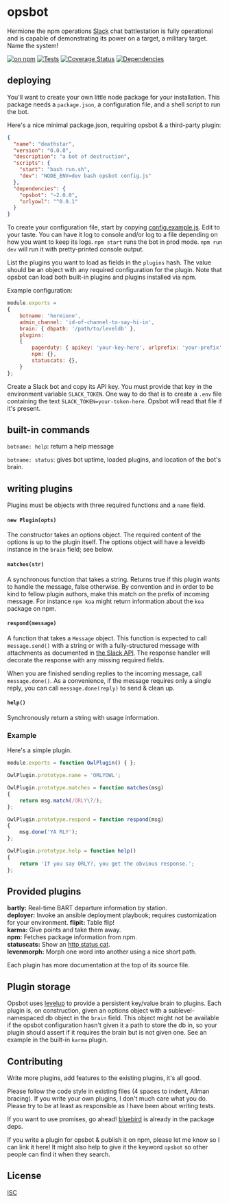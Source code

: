 # opsbot

Hermione the npm operations [Slack](https://slack.com) chat battlestation is fully operational and is capable of demonstrating its power on a target, a military target. Name the system!

[![on npm](http://img.shields.io/npm/v/opsbot.svg?style=flat)](https://www.npmjs.org/package/opsbot)  [![Tests](http://img.shields.io/travis/ceejbot/opsbot.svg?style=flat)](http://travis-ci.org/ceejbot/opsbot) [![Coverage Status](https://coveralls.io/repos/github/ceejbot/opsbot/badge.svg?branch=master)](https://coveralls.io/github/ceejbot/opsbot?branch=master)  [![Dependencies](http://img.shields.io/david/ceejbot/opsbot.svg?style=flat)](https://david-dm.org/ceejbot/opsbot)

## deploying

You'll want to create your own little node package for your installation. This package needs a `package.json`, a configuration file, and a shell script to run the bot.

Here's a nice minimal package.json, requiring opsbot & a third-party plugin:

```json
{
  "name": "deathstar",
  "version": "0.0.0",
  "description": "a bot of destruction",
  "scripts": {
    "start": "bash run.sh",
    "dev": "NODE_ENV=dev bash opsbot config.js"
  },
  "dependencies": {
    "opsbot": "~2.0.0",
    "orlyowl": "^0.0.1"
  }
}
```

To create your configuration file, start by copying [config.example.js](https://github.com/ceejbot/opsbot/blob/master/config.example.js). Edit to your taste. You can have it log to console and/or log to a file depending on how you want to keep its logs. `npm start` runs the bot in prod mode. `npm run dev` will run it with pretty-printed console output.

List the plugins you want to load as fields in the `plugins` hash. The value should be an object with any required configuration for the plugin. Note that opsbot can load both built-in plugins and plugins installed via npm.

Example configuration:

```javascript
module.exports =
{
    botname: 'hermione',
    admin_channel: 'id-of-channel-to-say-hi-in',
    brain: { dbpath: '/path/to/leveldb' },
    plugins:
    {
        pagerduty: { apikey: 'your-key-here', urlprefix: 'your-prefix' },
        npm: {},
        statuscats: {},
    }
};
```

Create a Slack bot and copy its API key. You must provide that key in the environment variable `SLACK_TOKEN`. One way to do that is to create a `.env` file containing the text `SLACK_TOKEN=your-token-here`. Opsbot will read that file if it's present.


## built-in commands

`botname: help`: return a help message

`botname: status`: gives bot uptime, loaded plugins, and location of the bot's brain.

## writing plugins

Plugins must be objects with three required functions and a `name` field.

#### `new Plugin(opts)`

The constructor takes an options object. The required content of the options is up to the plugin itself. The options object will have a leveldb instance in the `brain` field; see below.

#### `matches(str)`

A synchronous function that takes a string. Returns true if this plugin wants to handle the message, false otherwise. By convention and in order to be kind to fellow plugin authors, make this match on the prefix of incoming message. For instance `npm koa` might return information about the `koa` package on npm.

#### `respond(message)`

A function that takes a `Message` object. This function is expected to call `message.send()` with a string or with a fully-structured message with attachments as documented in [the Slack API](https://api.slack.com/docs/attachments). The response handler will decorate the response with any missing required fields.

When you are finished sending replies to the incoming message, call `message.done()`. As a convenience, if the message requires only a single reply, you can call `message.done(reply)` to send & clean up.

#### `help()`

Synchronously return a string with usage information.

### Example

Here's a simple plugin.

```javascript
module.exports = function OwlPlugin() { };

OwlPlugin.prototype.name = 'ORLYOWL';

OwlPlugin.prototype.matches = function matches(msg)
{
    return msg.match(/ORLY\?/);
};

OwlPlugin.prototype.respond = function respond(msg)
{
    msg.done('YA RLY');
};

OwlPlugin.prototype.help = function help()
{
    return 'If you say ORLY?, you get the obvious response.';
};
```

## Provided plugins

__bartly:__ Real-time BART departure information by station.  
__deployer:__ Invoke an ansible deployment playbook; requires customization for your environment.
__flipit:__ Table flip!  
__karma:__ Give points and take them away.  
__npm:__ Fetches package information from npm.  
__statuscats:__ Show an [http status cat](http://httpcats.herokuapp.com).  
__levenmorph:__ Morph one word into another using a nice short path.  

Each plugin has more documentation at the top of its source file.

## Plugin storage

Opsbot uses [levelup](https://github.com/rvagg/node-levelup) to provide a persistent key/value brain to plugins. Each plugin is, on construction, given an options object with a sublevel-namespaced db object in the `brain` field. This object might not be available if the opsbot configuration hasn't given it a path to store the db in, so your plugin should assert if it requires the brain but is not given one. See an example in the built-in `karma` plugin.

## Contributing

Write more plugins, add features to the existing plugins, it's all good.

Please follow the code style in existing files (4 spaces to indent, Allman bracing). If you write your own plugins, I don't much care what you do. Please try to be at least as responsible as I have been about writing tests.

If you want to use promises, go ahead! [bluebird](https://github.com/petkaantonov/bluebird) is already in the package deps.

If you write a plugin for opsbot & publish it on npm, please let me know so I can link it here! It might also help to give it the keyword `opsbot` so other people can find it when they search.

## License

[ISC](http://opensource.org/licenses/ISC)
